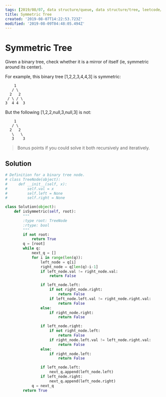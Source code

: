 ```yaml
---
tags: [2019/08/07, data structure/queue, data structure/tree, leetcode/101, method/traversal/bfs]
title: Symmetric Tree
created: '2019-08-07T14:22:53.723Z'
modified: '2019-08-09T04:48:05.494Z'
---
```


# Symmetric Tree

Given a binary tree, check whether it is a mirror of itself (ie, symmetric around its center).

For example, this binary tree [1,2,2,3,4,4,3] is symmetric:

```
    1
   / \
  2   2
 / \ / \
3  4 4  3
```


But the following [1,2,2,null,3,null,3] is not:

```
    1
   / \
  2   2
   \   \
   3    3
```


> Bonus points if you could solve it both recursively and iteratively.

## Solution


```python
# Definition for a binary tree node.
# class TreeNode(object):
#     def __init__(self, x):
#         self.val = x
#         self.left = None
#         self.right = None

class Solution(object):
    def isSymmetric(self, root):
        """
        :type root: TreeNode
        :rtype: bool
        """
        if not root:
            return True
        q = [root]
        while q:
            next_q = []
            for i in range(len(q)):
                left_node = q[i]
                right_node = q[len(q)-i-1]
                if left_node.val != right_node.val:
                    return False

                if left_node.left:
                    if not right_node.right:
                        return False
                    if left_node.left.val != right_node.right.val:
                        return False
                else:
                    if right_node.right:
                        return False

                if left_node.right:
                    if not right_node.left:
                        return False
                    if right_node.left.val != left_node.right.val:
                        return False
                else:
                    if right_node.left:
                        return False

                if left_node.left:
                    next_q.append(left_node.left)
                if left_node.right:
                    next_q.append(left_node.right)
            q = next_q
        return True
```
